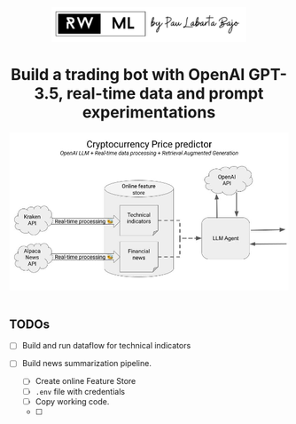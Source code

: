<div align="center">
    <a href='https://www.realworldml.xyz/'><img src='./images/logo_realworldml.png' width='350'></a>
    <h1>Build a trading bot with OpenAI GPT-3.5, real-time data and prompt experimentations</h1>
    <img src="images/diagram.jpg" width='650' />
</div>

<br>

## TODOs

- [ ] Build and run dataflow for technical indicators
    

- [ ] Build news summarization pipeline.
    - [ ] Create online Feature Store
    - [ ] `.env` file with credentials
    - [ ] Copy working code.
    - [ ] 



